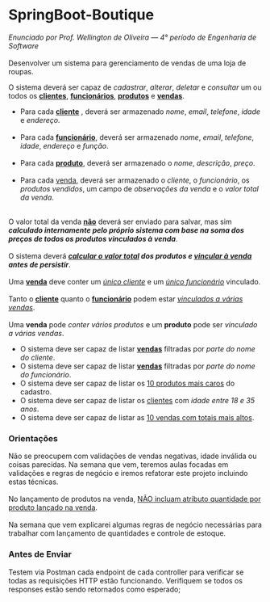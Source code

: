 # SpringBoot-Boutique
<em>Enunciado por Prof. Wellington de Oliveira — 4° período de Engenharia de Software </em>
</br>
</br>
Desenvolver um sistema para gerenciamento de vendas de uma loja de roupas.

O sistema deverá ser capaz de *cadastrar*, *alterar*, *deletar* e *consultar* um ou todos os <ins>**clientes**</ins>, 
<ins>**funcionários**</ins>, <ins>**produtos**</ins> e <ins>**vendas**</ins>.

  <ul>
      <li> 
        Para cada <ins><strong>cliente</strong></ins> , deverá ser armazenado <em>nome</em>, <em>email</em>, <em>telefone</em>, <em>idade</em> e <em>endereço.</em></li>
        </br>
      <li>Para cada <ins><strong>funcionário</strong></ins>, deverá ser armazenado <em>nome</em>, <em>email</em>, <em>telefone</em>, <em>idade</em>, <em>endereço</em> e 
      <em>função</em>.</li>
        </br>
      <li>Para cada <ins><strong>produto</strong></ins>, deverá ser armazenado o <em>nome</em>, <em>descrição</em>, <em>preço</em>.</li>
        </br>
      <li>Para cada <ins>venda</ins>, deverá ser armazenado o <em>cliente</em>, o <em>funcionário</em>, os <em>produtos vendidos</em>, um campo de<em> observações da venda</em> e o <em>valor total da venda</em>. </li>
    </br>
  </ul>

O valor total da venda <ins>**não**</ins> deverá ser enviado para salvar, mas sim ***calculado internamente 
pelo próprio sistema com base na soma dos preços de todos os produtos vinculados à venda***. 
</br></br>
O sistema deverá ***<ins>calcular o valor total</ins> dos produtos e <ins>vincular à venda</ins> antes de persistir***.
</br></br>
Uma <ins>**venda**</ins> deve conter um <ins>*único cliente*</ins> e um <ins>*único funcionário*</ins> vinculado.
</br></br>
Tanto o <ins>**cliente**</ins> quanto o <ins>**funcionário**</ins> podem estar <ins>*vinculados a várias vendas*</ins>.
</br></br>
Uma **venda** pode *conter vários produtos* e um **produto** pode ser *vinculado a várias vendas*.

<ul>
  <li>O sistema deve ser capaz de listar <ins><strong>vendas</strong></ins> filtradas por <em>parte do nome do cliente</em>.</li>
  <li>O sistema deve ser capaz de listar <ins><strong>vendas</strong></ins> filtradas por <em>parte do nome do funcionário</em>.</li>
  <li>O sistema deve ser capaz de listar os <ins>10 produtos mais caros</ins> do cadastro.</li>
  <li>O sistema deve ser capaz de listar os <ins>clientes</ins> com <em>idade entre 18 e 35 anos</em>.</li>
  <li>O sistema deve ser capaz de listar as <ins>10 vendas com totais mais altos</ins>.</li>
</ul>

<h3>Orientações</h3>
Não se preocupem com validações de vendas negativas, idade inválida ou coisas parecidas. 
Na semana que vem, teremos aulas focadas em validações e regras de negócio e iremos 
refatorar este projeto incluindo estas técnicas.
</br></br>
No lançamento de produtos na venda, <ins>NÃO incluam atributo quantidade por produto 
lançado na venda</ins>. 
</br></br>
Na semana que vem explicarei algumas regras de negócio necessárias para 
trabalhar com lançamento de quantidades e controle de estoque. 
<h3>Antes de Enviar</h3>
Testem via Postman cada endpoint de cada controller para verificar se todas as 
requisições HTTP estão funcionando. Verifiquem se todos os responses estão sendo 
retornados como esperado;
